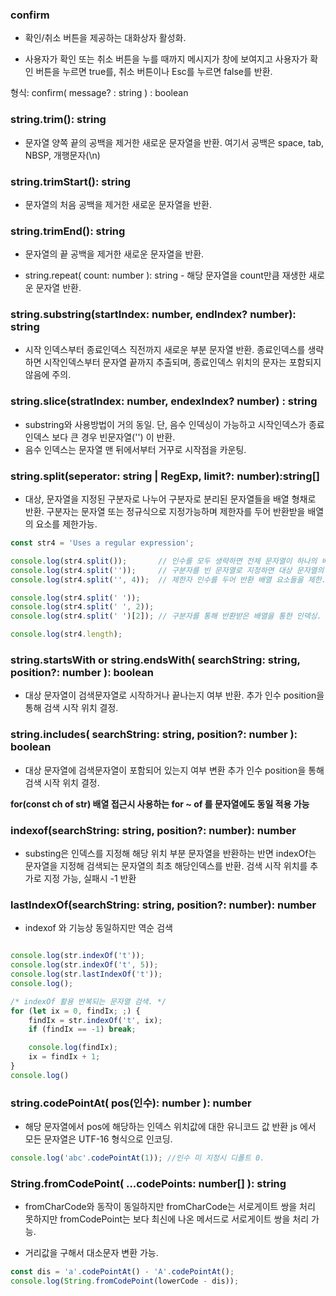 
### confirm
- 확인/취소 버튼을 제공하는 대화상자 활성화.

- 사용자가 확인 또는 취소 버튼을 누를 때까지 메시지가 창에 보여지고
  사용자가 확인 버튼을 누르면 true를, 취소 버튼이나 Esc를 누르면 false를 반환.

형식: confirm( message? : string ) : boolean


### string.trim(): string
- 문자열 양쪽 끝의 공백을 제거한 새로운 문자열을 반환. 여기서 공백은 space, tab, NBSP, 개행문자(\n)

### string.trimStart(): string
- 문자열의 처음 공백을 제거한 새로운 문자열을 반환.

### string.trimEnd(): string
- 문자열의 끝 공백을 제거한 새로운 문자열을 반환.

- string.repeat( count: number ): string - 해당 문자열을 count만큼 재생한 새로운 문자열 반환.

### string.substring(startIndex: number, endIndex? number): string
- 시작 인덱스부터 종료인덱스 직전까지 새로운 부분 문자열 반환.
  종료인덱스를 생략하면 시작인덱스부터 문자열 끝까지 추출되며, 종료인덱스 위치의 문자는 포함되지 않음에 주의.

### string.slice(stratIndex: number, endexIndex? number) : string
- substring와 사용방법이 거의 동일. 단, 음수 인덱싱이 가능하고 시작인덱스가 종료 인덱스 보다 큰 경우 빈문자열('') 이 반환.
- 음수 인덱스는 문자열 맨 뒤에서부터 거꾸로 시작점을 카운팅.

### string.split(seperator: string | RegExp, limit?: number):string[]
- 대상, 문자열을 지정된 구분자로 나누어 구분자로 분리된 문자열들을 배열 형채로 반환.
 구분자는 문자열 또는 정규식으로 지정가능하며 제한자를 두어 반환받을 배열의 요소를 제한가능.

```js
const str4 = 'Uses a regular expression';

console.log(str4.split());       // 인수를 모두 생략하면 전체 문자열이 하나의 배열 요소 하나로 반환.
console.log(str4.split(''));     // 구분자를 빈 문자열로 지정하면 대상 문자열의 모든 문자들을 배열 요소들로 반환.
console.log(str4.split('', 4));  // 제한자 인수를 두어 반환 배열 요소들을 제한. 

console.log(str4.split(' '));
console.log(str4.split(' ', 2));
console.log(str4.split(' ')[2]); // 구분자를 통해 반환받은 배열을 통한 인덱싱.

console.log(str4.length); 

```

### string.startsWith or string.endsWith( searchString: string, position?: number ): boolean 
- 대상 문자열이 검색문자열로 시작하거나 끝나는지 여부 반환.
추가 인수 position을 통해 검색 시작 위치 결정.

### string.includes( searchString: string, position?: number ): boolean
- 대상 문자열에 검색문자열이 포함되어 있는지 여부 변환
추가 인수 position을 통해 검색 시작 위치 결정.

**for(const ch of str) 배열 접근시 사용하는 for ~ of 를 문자열에도 동일 적용 가능**

### indexof(searchString: string, position?: number): number
- substing은 인덱스를 지정해 해당 위치 부분 문자열을 반환하는 반면 indexOf는 문자열을 지정해 검색되는 문자열의 최초 해당인덱스를 반환.
검색 시작 위치를 추가로 지정 가능, 실패시 -1 반환

### lastIndexOf(searchString: string, position?: number): number
- indexof 와 기능상 동일하지만 역순 검색

```js

console.log(str.indexOf('t'));
console.log(str.indexOf('t', 5));
console.log(str.lastIndexOf('t'));
console.log();

/* indexOf 활용 반복되는 문자열 검색. */
for (let ix = 0, findIx; ;) {
    findIx = str.indexOf('t', ix);
    if (findIx == -1) break;

    console.log(findIx);
    ix = findIx + 1;
}
console.log()

```
###  string.codePointAt( pos(인수): number ): number
- 해당 문자열에서 pos에 해당하는 인덱스 위치값에 대한 유니코드 값 반환
js 에서 모든 문자열은 UTF-16 형식으로 인코딩.
```js
console.log('abc'.codePointAt(1)); //인수 미 지정시 디폴트 0.
```

### String.fromCodePoint( ...codePoints: number[] ): string
- fromCharCode와 동작이 동일하지만 fromCharCode는 서로게이트 쌍을 처리 못하지만
fromCodePoint는 보다 최신에 나온 메서드로 서로게이트 쌍을 처리 가능.

- 거리값을 구해서 대소문자 변환 가능.

``` js
const dis = 'a'.codePointAt() - 'A'.codePointAt();
console.log(String.fromCodePoint(lowerCode - dis));
```
